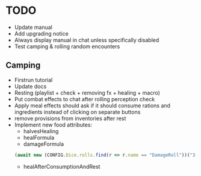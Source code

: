 # TODO

* Update manual
* Add upgrading notice
* Always display manual in chat unless specifically disabled
* Test camping & rolling random encounters

## Camping

* Firstrun tutorial
* Update docs
* Resting (playlist + check + removing fx + healing + macro)
* Put combat effects to chat after rolling perception check
* Apply meal effects should ask if it should consume rations and ingredients instead of clicking on separate buttons
* remove provisions from inventories after rest
* Implement new food attributes:
    * halvesHealing
    * healFormula
    * damageFormula
    ```js
  (await new (CONFIG.Dice.rolls.find(r => r.name == "DamageRoll"))("3d6[fire]").roll()).toMessage()
    ```
    * healAfterConsumptionAndRest